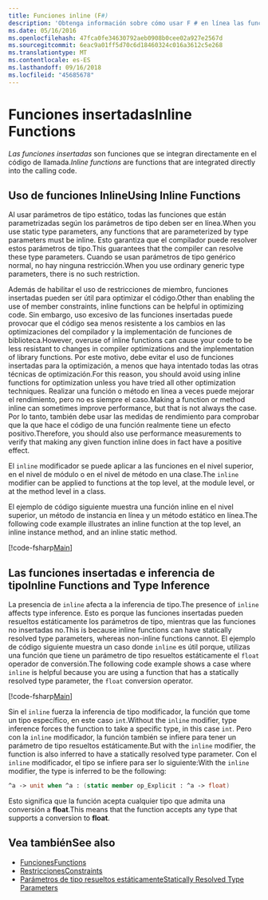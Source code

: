 ```yaml
---
title: Funciones inline (F#)
description: 'Obtenga información sobre cómo usar F # en línea las funciones que se integran directamente en el código de llamada.'
ms.date: 05/16/2016
ms.openlocfilehash: 47fca0fe34630792aeb0908b0cee02a927e2567d
ms.sourcegitcommit: 6eac9a01ff5d70c6d18460324c016a3612c5e268
ms.translationtype: MT
ms.contentlocale: es-ES
ms.lasthandoff: 09/16/2018
ms.locfileid: "45685678"
---
```

# <a name="inline-functions"></a><span data-ttu-id="af38b-103">Funciones insertadas</span><span class="sxs-lookup"><span data-stu-id="af38b-103">Inline Functions</span></span>

<span data-ttu-id="af38b-104">*Las funciones insertadas* son funciones que se integran directamente en el código de llamada.</span><span class="sxs-lookup"><span data-stu-id="af38b-104">*Inline functions* are functions that are integrated directly into the calling code.</span></span>

## <a name="using-inline-functions"></a><span data-ttu-id="af38b-105">Uso de funciones Inline</span><span class="sxs-lookup"><span data-stu-id="af38b-105">Using Inline Functions</span></span>

<span data-ttu-id="af38b-106">Al usar parámetros de tipo estático, todas las funciones que están parametrizadas según los parámetros de tipo deben ser en línea.</span><span class="sxs-lookup"><span data-stu-id="af38b-106">When you use static type parameters, any functions that are parameterized by type parameters must be inline.</span></span> <span data-ttu-id="af38b-107">Esto garantiza que el compilador puede resolver estos parámetros de tipo.</span><span class="sxs-lookup"><span data-stu-id="af38b-107">This guarantees that the compiler can resolve these type parameters.</span></span> <span data-ttu-id="af38b-108">Cuando se usan parámetros de tipo genérico normal, no hay ninguna restricción.</span><span class="sxs-lookup"><span data-stu-id="af38b-108">When you use ordinary generic type parameters, there is no such restriction.</span></span>

<span data-ttu-id="af38b-109">Además de habilitar el uso de restricciones de miembro, funciones insertadas pueden ser útil para optimizar el código.</span><span class="sxs-lookup"><span data-stu-id="af38b-109">Other than enabling the use of member constraints, inline functions can be helpful in optimizing code.</span></span> <span data-ttu-id="af38b-110">Sin embargo, uso excesivo de las funciones insertadas puede provocar que el código sea menos resistente a los cambios en las optimizaciones del compilador y la implementación de funciones de biblioteca.</span><span class="sxs-lookup"><span data-stu-id="af38b-110">However, overuse of inline functions can cause your code to be less resistant to changes in compiler optimizations and the implementation of library functions.</span></span> <span data-ttu-id="af38b-111">Por este motivo, debe evitar el uso de funciones insertadas para la optimización, a menos que haya intentado todas las otras técnicas de optimización.</span><span class="sxs-lookup"><span data-stu-id="af38b-111">For this reason, you should avoid using inline functions for optimization unless you have tried all other optimization techniques.</span></span> <span data-ttu-id="af38b-112">Realizar una función o método en línea a veces puede mejorar el rendimiento, pero no es siempre el caso.</span><span class="sxs-lookup"><span data-stu-id="af38b-112">Making a function or method inline can sometimes improve performance, but that is not always the case.</span></span> <span data-ttu-id="af38b-113">Por lo tanto, también debe usar las medidas de rendimiento para comprobar que la que hace el código de una función realmente tiene un efecto positivo.</span><span class="sxs-lookup"><span data-stu-id="af38b-113">Therefore, you should also use performance measurements to verify that making any given function inline does in fact have a positive effect.</span></span>

<span data-ttu-id="af38b-114">El `inline` modificador se puede aplicar a las funciones en el nivel superior, en el nivel de módulo o en el nivel de método en una clase.</span><span class="sxs-lookup"><span data-stu-id="af38b-114">The `inline` modifier can be applied to functions at the top level, at the module level, or at the method level in a class.</span></span>

<span data-ttu-id="af38b-115">El ejemplo de código siguiente muestra una función inline en el nivel superior, un método de instancia en línea y un método estático en línea.</span><span class="sxs-lookup"><span data-stu-id="af38b-115">The following code example illustrates an inline function at the top level, an inline instance method, and an inline static method.</span></span>

[!code-fsharp[Main](../../../../samples/snippets/fsharp/lang-ref-3/snippet201.fs)]

## <a name="inline-functions-and-type-inference"></a><span data-ttu-id="af38b-116">Las funciones insertadas e inferencia de tipo</span><span class="sxs-lookup"><span data-stu-id="af38b-116">Inline Functions and Type Inference</span></span>

<span data-ttu-id="af38b-117">La presencia de `inline` afecta a la inferencia de tipo.</span><span class="sxs-lookup"><span data-stu-id="af38b-117">The presence of `inline` affects type inference.</span></span> <span data-ttu-id="af38b-118">Esto es porque las funciones insertadas pueden resueltos estáticamente los parámetros de tipo, mientras que las funciones no insertadas no.</span><span class="sxs-lookup"><span data-stu-id="af38b-118">This is because inline functions can have statically resolved type parameters, whereas non-inline functions cannot.</span></span> <span data-ttu-id="af38b-119">El ejemplo de código siguiente muestra un caso donde `inline` es útil porque, utilizas una función que tiene un parámetro de tipo resueltos estáticamente el `float` operador de conversión.</span><span class="sxs-lookup"><span data-stu-id="af38b-119">The following code example shows a case where `inline` is helpful because you are using a function that has a statically resolved type parameter, the `float` conversion operator.</span></span>

[!code-fsharp[Main](../../../../samples/snippets/fsharp/lang-ref-3/snippet202.fs)]

<span data-ttu-id="af38b-120">Sin el `inline` fuerza la inferencia de tipo modificador, la función que tome un tipo específico, en este caso `int`.</span><span class="sxs-lookup"><span data-stu-id="af38b-120">Without the `inline` modifier, type inference forces the function to take a specific type, in this case `int`.</span></span> <span data-ttu-id="af38b-121">Pero con la `inline` modificador, la función también se infiere para tener un parámetro de tipo resueltos estáticamente.</span><span class="sxs-lookup"><span data-stu-id="af38b-121">But with the `inline` modifier, the function is also inferred to have a statically resolved type parameter.</span></span> <span data-ttu-id="af38b-122">Con el `inline` modificador, el tipo se infiere para ser lo siguiente:</span><span class="sxs-lookup"><span data-stu-id="af38b-122">With the `inline` modifier, the type is inferred to be the following:</span></span>

```fsharp
^a -> unit when ^a : (static member op_Explicit : ^a -> float)
```

<span data-ttu-id="af38b-123">Esto significa que la función acepta cualquier tipo que admita una conversión a **float**.</span><span class="sxs-lookup"><span data-stu-id="af38b-123">This means that the function accepts any type that supports a conversion to **float**.</span></span>

## <a name="see-also"></a><span data-ttu-id="af38b-124">Vea también</span><span class="sxs-lookup"><span data-stu-id="af38b-124">See also</span></span>

- [<span data-ttu-id="af38b-125">Funciones</span><span class="sxs-lookup"><span data-stu-id="af38b-125">Functions</span></span>](index.md)
- [<span data-ttu-id="af38b-126">Restricciones</span><span class="sxs-lookup"><span data-stu-id="af38b-126">Constraints</span></span>](../generics/constraints.md)
- [<span data-ttu-id="af38b-127">Parámetros de tipo resueltos estáticamente</span><span class="sxs-lookup"><span data-stu-id="af38b-127">Statically Resolved Type Parameters</span></span>](../generics/statically-resolved-type-parameters.md)
